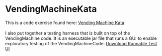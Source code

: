 # VendingMachineKata

This is a code exercise found here: <a href="https://github.com/guyroyse/vending-machine-kata">Vending Machine Kata</a>
<br/><br/>
I also put together a testing harness that is built on top of the VendingMachine code.  It is an executable jar file that runs a GUI to enable exploratory testing of the VendingMachineCode: 
<a href="https://github.com/chris-atkins/VendingMachineKata/raw/master/RunnableTestUI_ForTheVendingMachine.jar">Download Runnable Test UI</a>
